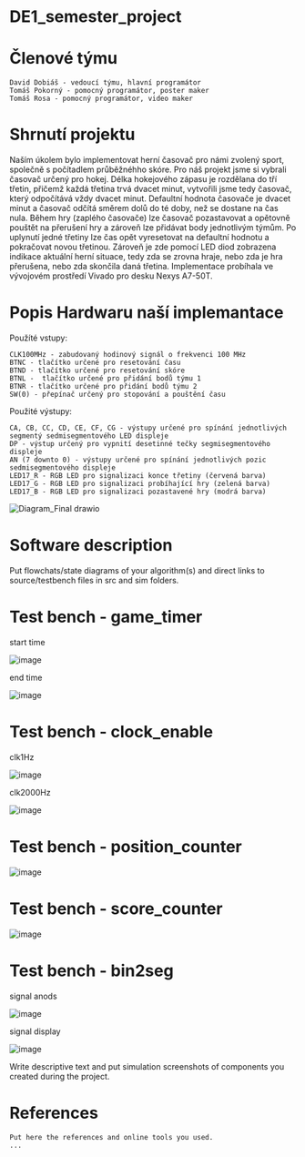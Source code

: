 # DE1_semester_project
# Členové týmu

    David Dobiáš - vedoucí týmu, hlavní programátor
    Tomáš Pokorný - pomocný programátor, poster maker
    Tomáš Rosa - pomocný programátor, video maker

# Shrnutí projektu

Naším úkolem bylo implementovat herní časovač pro námi zvolený sport, společně s počítadlem průběžnéhho skóre. Pro náš projekt jsme si vybrali časovač určený pro hokej. Délka hokejového zápasu je rozdělana do tří třetin, přičemž každá třetina trvá dvacet minut, vytvořili jsme tedy časovač, který odpočítává vždy dvacet minut. Defaultní hodnota časovače je dvacet minut a časovač odčítá směrem dolů do té doby, než se dostane na čas nula. Během hry (zaplého časovače) lze časovač pozastavovat a opětovně pouštět na přerušení hry a zároveň lze přidávat body jednotlivým týmům. Po uplynutí jedné třetiny lze čas opět vyresetovat na defaultní hodnotu a pokračovat novou třetinou. Zároveň je zde pomocí LED diod zobrazena indikace aktuální herní situace, tedy zda se zrovna hraje, nebo zda je hra přerušena, nebo zda skončila daná třetina. Implementace probíhala ve vývojovém prostředí Vivado pro desku Nexys A7-50T.

# Popis Hardwaru naší implemantace

Použíté vstupy:

    CLK100MHz - zabudovaný hodinový signál o frekvenci 100 MHz
    BTNC - tlačítko určené pro resetování času
    BTND - tlačítko určené pro resetování skóre
    BTNL -  tlačítko určené pro přidání bodů týmu 1
    BTNR - tlačítko určené pro přidání bodů týmu 2
    SW(0) - přepínač určený pro stopování a pouštění času

Použité výstupy:

    CA, CB, CC, CD, CE, CF, CG - výstupy určené pro spínání jednotlivých segmentý sedmisegmentového LED displeje
    DP - výstup určený pro vypnití desetinné tečky segmisegmentového displeje
    AN (7 downto 0) - výstupy určené pro spínání jednotlivých pozic sedmisegmentového displeje
    LED17_R - RGB LED pro signalizaci konce třetiny (červená barva)
    LED17_G - RGB LED pro signalizaci probíhající hry (zelená barva)
    LED17_B - RGB LED pro signalizaci pozastavené hry (modrá barva)

![Diagram_Final drawio](https://github.com/user-attachments/assets/187ea8ff-6f10-46ee-aa2e-ab74308ccea0)


# Software description

Put flowchats/state diagrams of your algorithm(s) and direct links to source/testbench files in src and sim folders.


# Test bench - game_timer

start time

![image](https://github.com/user-attachments/assets/2b1d12e3-590c-4a23-9931-89833953fc49)


end time

![image](https://github.com/user-attachments/assets/8cc6134e-7f44-4e99-8ee8-7297b065fa0e)

# Test bench - clock_enable

clk1Hz

![image](https://github.com/user-attachments/assets/a5dc51df-c666-4ca1-ad01-afa8176fc6c2)

clk2000Hz

![image](https://github.com/user-attachments/assets/04c009b0-687f-4153-8ea1-8267460569d4)


# Test bench - position_counter

![image](https://github.com/user-attachments/assets/fbb1e923-d7d1-4511-851b-5ef3be76bf25)

# Test bench - score_counter

![image](https://github.com/user-attachments/assets/bd5bb028-3f0f-49eb-b3fe-aa30441edbc4)

# Test bench - bin2seg

signal anods

![image](https://github.com/user-attachments/assets/06ac7403-d577-4ee3-9759-d6fe19150125)

signal display

![image](https://github.com/user-attachments/assets/14581442-afed-4af6-96d1-129429118d39)








Write descriptive text and put simulation screenshots of components you created during the project.
# References

    Put here the references and online tools you used.
    ...
